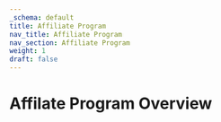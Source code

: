 ```yaml
---
_schema: default
title: Affiliate Program
nav_title: Affiliate Program
nav_section: Affiliate Program
weight: 1
draft: false
---
```

# Affilate Program Overview